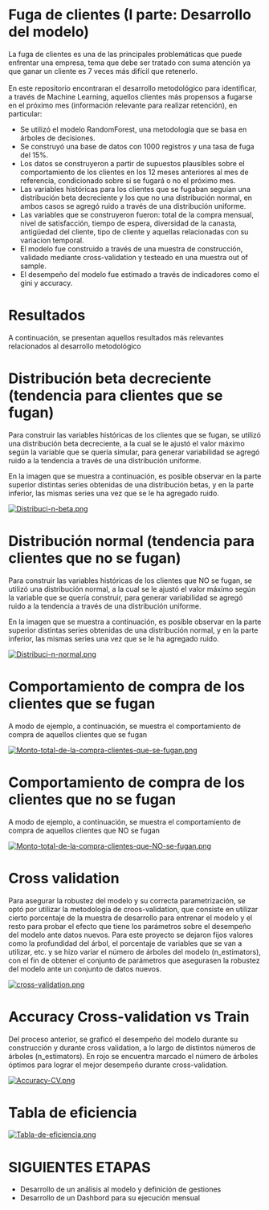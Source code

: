 # Fuga de clientes (I parte: Desarrollo del modelo)

La fuga de clientes es una de las principales problemáticas que puede enfrentar una empresa, tema que debe ser tratado con suma atención ya que ganar un cliente es 7 veces más difícil que retenerlo.\
\
En este repositorio encontraran el desarrollo metodológico para identificar, a través de Machine Learning, aquellos clientes más propensos a fugarse en el próximo mes (información relevante para realizar retención), en particular:

* Se utilizó el modelo RandomForest, una metodología que se basa en árboles de decisiones.
* Se construyó una base de datos con 1000 registros y una tasa de fuga del 15%.
* Los datos se construyeron a partir de supuestos plausibles sobre el comportamiento de los clientes en los 12 meses anteriores al mes de referencia, condicionado sobre si se fugará o no el próximo mes.
* Las variables históricas para los clientes que se fugaban seguían una distribución beta decreciente y los que no una distribución normal, en ambos casos se agregó ruido a través de una distribución uniforme.
* Las variables que se construyeron fueron: total de la compra mensual, nivel de satisfacción, tiempo de espera, diversidad de la canasta, antigüedad del cliente, tipo de cliente y aquellas relacionadas con su variacion temporal.
* El modelo fue construido a través de una muestra de construcción, validado mediante cross-validation y testeado en una muestra out of sample.
* El desempeño del modelo fue estimado a través de indicadores como el gini y accuracy.

# Resultados
A continuación, se presentan aquellos resultados más relevantes relacionados al desarrollo metodológico

# Distribución beta decreciente (tendencia para clientes que se fugan)
Para construir las variables históricas de los clientes que se fugan, se utilizó una distribución beta decreciente, a la cual se le ajustó el valor máximo según la variable que se quería simular, para generar variabilidad se agregó ruido a la tendencia a través de una distribución uniforme. 

En la imagen que se muestra a continuación, es posible observar en la parte superior distintas series obtenidas de una distribución betas, y en la parte inferior, las mismas series una vez que se le ha agregado ruido.

[![Distribuci-n-beta.png](https://i.postimg.cc/QCLXTzCt/Distribuci-n-beta.png)](https://postimg.cc/LYTKdNzK)

# Distribución normal (tendencia para clientes que no se fugan)
Para construir las variables históricas de los clientes que NO se fugan, se utilizó una distribución normal, a la cual se le ajustó el valor máximo según la variable que se quería construir, para generar variabilidad se agregó ruido a la tendencia a través de una distribución uniforme. 

En la imagen que se muestra a continuación, es posible observar en la parte superior distintas series obtenidas de una distribución normal, y en la parte inferior, las mismas series una vez que se le ha agregado ruido.

[![Distribuci-n-normal.png](https://i.postimg.cc/m2sLZKKp/Distribuci-n-normal.png)](https://postimg.cc/14vhJ7mD)

# Comportamiento de compra de los clientes que se fugan 
A modo de ejemplo, a continuación, se muestra el comportamiento de compra de aquellos clientes que se fugan

[![Monto-total-de-la-compra-clientes-que-se-fugan.png](https://i.postimg.cc/ZRNm4LHh/Monto-total-de-la-compra-clientes-que-se-fugan.png)](https://postimg.cc/HcTRtXFS)

# Comportamiento de compra de los clientes que no se fugan
A modo de ejemplo, a continuación, se muestra el comportamiento de compra de aquellos clientes que NO se fugan

[![Monto-total-de-la-compra-clientes-que-NO-se-fugan.png](https://i.postimg.cc/Gm3bGGLk/Monto-total-de-la-compra-clientes-que-NO-se-fugan.png)](https://postimg.cc/BXyWG816)

# Cross validation
Para asegurar la robustez del modelo y su correcta parametrización, se optó por utilizar la metodología de croos-validation, que consiste en utilizar cierto porcentaje de la muestra de desarrollo para entrenar el modelo y el resto para probar el efecto que tiene los parámetros sobre el desempeño del modelo ante datos nuevos. Para este proyecto se dejaron fijos valores como la profundidad del árbol, el porcentaje de variables que se van a utilizar, etc. y se hizo variar el número de árboles del modelo (n_estimators), con el fin de obtener el conjunto de parámetros que asegurasen la robustez del modelo ante un conjunto de datos nuevos.

[![cross-validation.png](https://i.postimg.cc/4yrXpS3y/cross-validation.png)](https://postimg.cc/QKJL3S1Z)

# Accuracy Cross-validation vs Train
Del proceso anterior, se graficó el desempeño del modelo durante su construcción y durante cross validation, a lo largo de distintos números de árboles (n_estimators). En rojo se encuentra marcado el número de árboles óptimos para lograr el mejor desempeño durante cross-validation.

[![Accuracy-CV.png](https://i.postimg.cc/gJ2cph5z/Accuracy-CV.png)](https://postimg.cc/GB6nJ4dV)

# Tabla de eficiencia
[![Tabla-de-eficiencia.png](https://i.postimg.cc/RCQrdhbG/Tabla-de-eficiencia.png)](https://postimg.cc/DmZYyvhb)
# SIGUIENTES ETAPAS
* Desarrollo de un análisis al modelo y definición de gestiones
* Desarrollo de un Dashbord para su ejecución mensual
